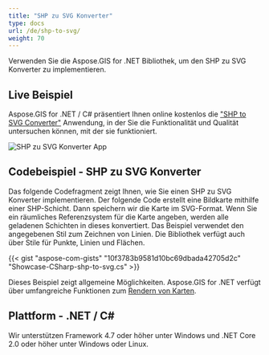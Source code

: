 ```yaml
---
title: "SHP zu SVG Konverter"
type: docs
url: /de/shp-to-svg/
weight: 70
---
```


Verwenden Sie die Aspose.GIS for .NET Bibliothek, um den SHP zu SVG Konverter zu implementieren.

## **Live Beispiel**

Aspose.GIS for .NET / C# präsentiert Ihnen online kostenlos die ["SHP to SVG Converter"](https://products.aspose.app/gis/viewer/shp-to-svg) Anwendung, in der Sie die Funktionalität und Qualität untersuchen können, mit der sie funktioniert.

![SHP zu SVG Konverter App](viewer.png)

## **Codebeispiel - SHP zu SVG Konverter**

Das folgende Codefragment zeigt Ihnen, wie Sie einen SHP zu SVG Konverter implementieren. Der folgende Code erstellt eine Bildkarte mithilfe einer SHP-Schicht. Dann speichern wir die Karte im SVG-Format. Wenn Sie ein räumliches Referenzsystem für die Karte angeben, werden alle geladenen Schichten in dieses konvertiert.
Das Beispiel verwendet den angegebenen Stil zum Zeichnen von Linien. Die Bibliothek verfügt auch über Stile für Punkte, Linien und Flächen.

{{< gist "aspose-com-gists" "10f3783b9581d10bc69dbada42705d2c" "Showcase-CSharp-shp-to-svg.cs" >}}

Dieses Beispiel zeigt allgemeine Möglichkeiten. Aspose.GIS for .NET verfügt über umfangreiche Funktionen zum [Rendern von Karten](https://docs.aspose.com/gis/net/map-rendering/).

## **Plattform - .NET / C#**

Wir unterstützen Framework 4.7 oder höher unter Windows und .NET Core 2.0 oder höher unter Windows oder Linux.
